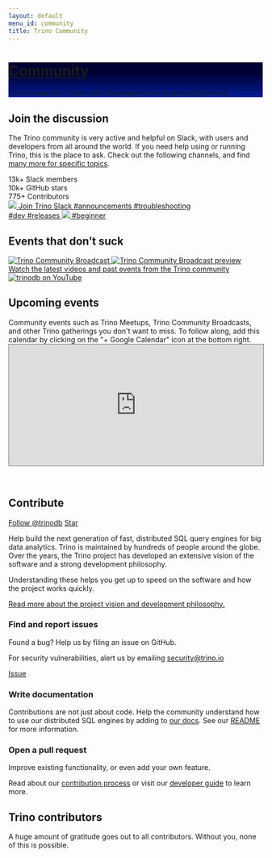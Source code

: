 ```yaml
---
layout: default
menu_id: community
title: Trino Community
---
```


<div class="jumbotron card card-image" style="background-image: linear-gradient(to top, #001C93 0%, #000033 70%);background-size:cover;">
  <div class="text-white text-center py-5 px-4">
    <div>
      <h1><a href="/community/">Community</a></h1>
      <p class="lead">Join thousands of users and developers from all around the world. </p>
    </div>
  </div>
</div>

<div class="container">
  <div class="col-md-12 spacer-60">
    <div class="community-content-section">
      <div class="community-content-container slack-content-container">
        <div class="slack-text-container">
          <h2>Join the discussion</h2>
          <p>The Trino community is very active and helpful on Slack, with users and developers from all around the world. If you need help using or running Trino, this is the place to ask. Check out the following channels,
          and find <a href="./slack.html">many more for specific topics</a>.</p>
        </div>
        <div class="slack-stats-container">
          <div class="community-stats">
            <span>13k+</span>
            Slack members
          </div>
          <div class="community-stats">
            <span>10k+</span>
            GitHub stars
          </div>
          <div class="community-stats">
            <span>775+</span>
            Contributors
          </div>
          <!-- see https://github.com/orgs/trinodb/people -->
        </div>
      </div>
      <div class="slack-channels-top d-flex mb-3">
        <a href="{{site.slack_join}}" class="slack-channel slack-blue-gradient">
          <img src="../assets/images/graphics/community-general.svg">
          Join Trino Slack
        </a>
        <a href="https://trinodb.slack.com/archives/CFLB9AMBN" class="slack-channel slack-pink-gradient">
          <i class="fa fa-home fa-lg"></i>
          #announcements
        </a>
        <a href="https://trinodb.slack.com/archives/CGB0QHWSW" class="slack-channel slack-orange-gradient">
          <i class="fa fa-tools fa-lg"></i>
          #troubleshooting
        </a>
      </div>
      <div class="slack-channels-bottom d-flex">
        <a href="https://trinodb.slack.com/archives/CP1MUNEUX" class="slack-channel slack-orange-gradient">
          <i class="fa fa-code fa-lg"></i>
          #dev
        </a>
        <a href="https://trinodb.slack.com/archives/CFP480UKX" class="slack-channel slack-blue-gradient">
          <i class="fa fa-server fa-lg"></i>
          #releases
        </a>
        <a href="https://trinodb.slack.com/archives/CFQAMGRQE" class="slack-channel slack-pinkorange-gradient">
          <img src="../assets/images/graphics/community-announcements.svg">
          <i class="fa fa-bullhorn fa-lg"></i>
          #beginner
        </a>
      </div>
    </div>
    <div class="community-content-section">
      <a name="events"></a>
      <h2>Events that don’t suck</h2>
      <div class="community-content-container">
        <a href="./broadcast" class="community-broadcast-block">
          <div class="community-broadcast-image-wrapper">
            <img src="../assets/images/community/tcb.png" alt="Trino Community Broadcast" />
            <img src="../assets/images/community/tcb.gif" alt="Trino Community Broadcast preview" />
          </div>
        </a>
        <div class="events-thirds-container">
          <a href="https://www.meetup.com/pro/trino-community/" class="event-third-block"></a>
          <a href="https://www.youtube.com/c/trinodb" class="event-third-block">
            <div>Watch the latest videos and past events from the Trino community</div>
            <img src="../assets/images/community/youtube.png" alt="trinodb on YouTube" />
          </a>
        </div>
      </div>
      <h2>Upcoming events</h2>
      Community events such as Trino Meetups, Trino Community Broadcasts, and other Trino
      gatherings you don't want to miss. To follow along, add this calendar by
      clicking on the "+ Google Calendar" icon at the bottom right.
      <iframe src="https://calendar.google.com/calendar/embed?height=600&amp;wkst=1&amp;bgcolor=%23dd00a1&amp;ctz=America%2FDetroit&amp;src=NDhibXJvaXVpZmg2NWJsZWNhOGxzNGhyNTRAZ3JvdXAuY2FsZW5kYXIuZ29vZ2xlLmNvbQ&amp;color=%23D81B60&amp;mode=AGENDA&amp;showCalendars=0&amp;showTz=1&amp;showTabs=0&amp;showPrint=0" style="border:solid 1px #777; margin-bottom: 2rem;" width="100%" height="240" frameborder="0" scrolling="no"></iframe>
    </div>
    <div class="community-content-section">
      <h2>Contribute</h2>
      <div class="community-content-container contribute-content-container">
        <div class="contribute-text-container">
          <div class="contribute-github-button d-flex flex-row">
            <a class="github-button" href="https://github.com/trinodb" data-size="large" aria-label="Follow @trinodb on GitHub">Follow @trinodb</a>
            <a class="github-button" href="https://github.com/trinodb/trino" data-icon="octicon-star" data-size="large" data-show-count="true" aria-label="Star trinodb/trino on GitHub">Star</a>
          </div>
          <p>Help build the next generation of fast, distributed SQL query engines for big data analytics. Trino is maintained by hundreds of people around the globe. Over the years, the Trino project has developed an extensive vision of the software and a strong development philosophy.</p>
          <p>Understanding these helps you get up to speed on the software and how the project works quickly.</p>
          <p><a href="../development/vision.html">Read more about the project vision and development philosophy.</a></p>
        </div>
        <div class="d-flex flex-column" style="flex: 1 1 50%;">
          <div class="contribute-thirds-container">
            <div class="circle-icon-container circle-bugs">
              <i class="fa fa-bug fa-lg"></i>
            </div>
            <div>
              <h3>Find and report issues</h3>
              <p>Found a bug? Help us by filing an issue on GitHub.</p><p>For security vulnerabilities, alert us by emailing <a href="mailto:security@trino.io">security@trino.io</a></p>
              <a class="github-button" href="https://github.com/trinodb/trino/issues" data-icon="octicon-issue-opened" data-size="large" data-show-count="true" aria-label="Issue trinodb/trino on GitHub">Issue</a>
            </div>
          </div>
          <div class="contribute-thirds-container">
            <div class="circle-icon-container circle-docs">
              <i class="fa fa-pencil-alt fa-lg"></i>
            </div>
            <div>
              <h3>Write documentation</h3>
              <p>Contributions are not just about code. Help the community understand how to use our distributed SQL engines by adding to <a href="../docs/current/">our docs</a>. See our <a href="https://github.com/trinodb/trino/tree/master/docs">README</a> for more information.</p>
            </div>
          </div>
          <div class="contribute-thirds-container">
            <div class="circle-icon-container circle-pr">
              <i class="fa fa-code-branch fa-lg"></i>
            </div>
            <div>
              <h3>Open a pull request</h3>
              <p>Improve existing functionality, or even add your own feature.</p>
              <p>Read about our <a href="../development/process.html">contribution process</a> or visit our <a href="../docs/current/develop.html">developer guide</a> to learn more.</p>
            </div>
          </div>
        </div>
      </div>
    </div>
    <div class="community-content-section">
      <a name="contributors"></a>
      <h2>Trino contributors</h2>
      <p>A huge amount of gratitude goes out to all contributors. Without you, none of this is possible.</p>
        <object type="image/svg+xml" data="../assets/images/community/contributors.svg"></object>
    </div>
  </div>
</div>
<script async defer src="https://buttons.github.io/buttons.js"></script>
